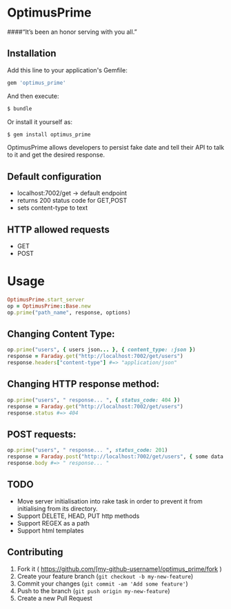 # OptimusPrime
####“It’s been an honor serving with you all.”


## Installation

Add this line to your application's Gemfile:
```ruby
gem 'optimus_prime'
```

And then execute:
```bash
$ bundle
```
Or install it yourself as:
```bash
$ gem install optimus_prime
```

OptimusPrime allows developers to persist fake date and tell their API to talk
to it and get the desired response.

## Default configuration
  * localhost:7002/get -> default endpoint
  * returns 200 status code for GET,POST
  * sets content-type to text

## HTTP allowed requests
 * GET
 * POST

# Usage
```ruby
OptimusPrime.start_server
op = OptimusPrime::Base.new
op.prime("path_name", response, options)
```

## Changing Content Type:
```ruby
op.prime("users", { users json... }, { content_type: :json })
response = Faraday.get("http://localhost:7002/get/users")
response.headers["content-type"] #=> "application/json"
```

## Changing HTTP response method:
```ruby
op.prime("users", " response... ", { status_code: 404 })
response = Faraday.get("http://localhost:7002/get/users")
response.status #=> 404
```

## POST requests:
```ruby
op.prime("users", " response... ", status_code: 201)
response = Faraday.post("http://localhost:7002/get/users", { some data })
response.body #=> " response... "
```

## TODO
  * Move server initialisation into rake task in order to prevent it from initialising
from its directory.
  * Support DELETE, HEAD, PUT http methods
  * Support REGEX as a path
  * Support html templates
## Contributing

1. Fork it ( https://github.com/[my-github-username]/optimus_prime/fork )
2. Create your feature branch (`git checkout -b my-new-feature`)
3. Commit your changes (`git commit -am 'Add some feature'`)
4. Push to the branch (`git push origin my-new-feature`)
5. Create a new Pull Request
